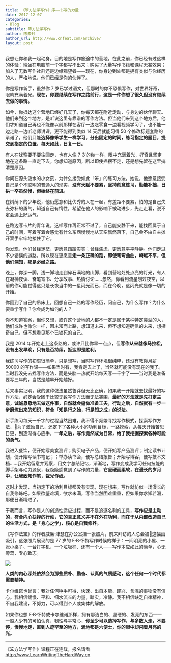 ```yaml
---
title: 《笨方法学写作》序——书写的力量
date: 2017-12-07
categories:
- Blog　
subtitle: 笨方法学写作
author: 陈素封
author_url: http://www.cnfeat.com/archive/
layout: post
---
```


我想让你和我一起动身。目的地是写作旅途中的营地，在此之前，你已经有过这样的体验：端坐在电脑前一个字都写不出来；购买了大量写作书籍和课程无甚效果；加入了无数写作社群还是边缘观望者——现在，你身边到处都是拥有类似与你经历的人，严格地说，他们已经是你的伙伴了。

你是写作新手，虽然你 7 岁已学过语文，但那时的你不恐惧写作，对世界好奇，眼睛充满着光。**现在，你要继续在写作之路前行，这是一件你想了很久但没有继续去做的事情。**

如今，你抵达这个营地已经好几天了，你每天都在附近走动，与身边的伙伴聊天。他们来到这个地方，是听说这里有靠谱的写作方法。但当他们来到这个地方后，他们才知道自己再也不能像以前那样在客厅一边吃零食一边看视频学习了，也不能一边走路一边听老师讲课，更不能得到类似 14 天后就能习得 50 个修改标题套路的承诺了，他们只能**选择像笨学生一样学习，分出固定的时间，练习指定的题目，提交到指定的位置，每天如此，日复一日。**

有人在犹豫要不要往回走，也有人像 7 岁的你一样，眼中充满着光，好奇且坚定地在这条路一直走下去。你想知道原因，所以即使摇摆不定，还是想先留在这里搞清楚原因。

你问在源头汲水的小女孩，为什么接受如此「笨」的练习方法，她说，他愿意接受自己是个不聪明的普通人的现实，**没有天赋不要紧，坚持刻意练习，勤能补拙，日拱一卒虽然慢，但始终在前进。**

在树荫下的少年说，他仍愿意和比优秀的人在一起，有差距不要紧，怕的是自己失去弥补的勇气，知道自己有惰性，希望在他人的影响下被动进步，先走走看，说不定会遇上好运气。

在路边写卡片的青年说，这样写作再正常不过了，自己能安静下来，能找回属于自己的时间，写着写着会感觉有什么东西慢慢地从天空飘然落下，自己会不由自主摊开双手牢牢地接住了它。

你发现，他们曾经迷茫，更愿意踏踏实实；曾经焦虑，更愿意平平静静。他们走过不少错误的道路，所以现在更愿意**走一条正确的路，即使弯弯曲曲，崎岖不平，但他们深知，那是必经之路。**

晚上，你深一脚，浅一脚地走到碎石满地的山脚，看到营地处处点亮的灯光，有人在凝神夜读、奋笔寄书、分享故事、热情讨论……忽然，你看到流星划过夜空，以前的你可能觉得这只是长夜当中的一星闪光而已，而在今晚，这闪光就是像一切的开始。

你回到了自己的吊床上，回想自己一路的写作经历，问自己，为什么写作？为什么要重学写作？你会成为如何的人？

你不知道答案，但你又想，或许这个营地的人都不一定是属于某种特定类型的人，他们或许也像你一样，因未知而上路，想知道未来，但不想知道确信的未来，想探奇自己，但不想看见那个已锁死的自己。

我是 2014 年开始走上这条路的，或许只比你早一点点，但**写作从来就像马拉松，没有出发早晚，只有是否持续，抵达即是胜利。**

我练习写作的初衷很简单，只是想写，当时写作环境很纯粹，还没有教你月薪 50000 的写作课——如果当时有，我肯定去上了，当然就可能没有现在的我了。当时我没先去找写作方法，而是头脑一热就开始每天写一千字了——当时我是准备要写三年的，当然是越早开始越好。

后来事实证明，我的这种做法虽然鲁莽但无比正确，如果我一开始就去找最好的写作方法，必定会受困于比较无数写作方法而无法突围，**最好的方法就是先打定主意，诚诚恳恳地去做这件事，自然就会逼做准备工夫，行动之后，自然就有一步一步磨炼出来的知识，符合「知是行之始，行是知之成」的说法。**

新手练习每天一千字的过程当然困难，我不得不频繁寻找写作模式，探索写作方法，为了激励自己，还定下了各种大小的功利目标，一路摸索，从每天开始苦思日更，到逐渐得心应手，**一年之后，写作竟然成为日常，给了我挖掘探索各种可能的勇气。**

我进入餐饮，便开始写美食测评；购买电子产品，便开始写产品测评；制定读书计划，便开始写读书笔记；；举办读书会，便写总结报告；开始写博客，便写技术文档……我开始留意并观察，用文字总结记忆，渐渐地，写作变成我学习任何技能的脚手架与动力源泉，我隐隐感觉到了写作的力量，**它坚硬而柔软，在漫长的岁月中，让我致知作笔，裁光作纸。**

这时才发现，当初定下的功利目标都没有实现，现在想来，写作就仿似一场漫长的自我修炼吧。如果欲壑难填，欲求未满，写作当然困难重重，但如果你求知若渴，那便日渐精进了。

于我而言，写作是人的创造性适应过程，而不是追逐名利的工具，**写作应是主动的，符合内心抉择的行动，它的真正意义并不在外在功利，而在于从内部改造自己的生活方式，是「身心之学」，核心是自我修养。**

《写作法宝》的作者威廉·津瑟在办公室挂一张照片，前来拜访的人总会被这幅画吸引，这张照片展现的是 77 岁的 E·B·怀特写作时候的样子：一间明亮的小屋、一张小桌子、一台打字机、一个垃圾桶、还有一个人——写作本应如此的简单，心无旁骛，专心致志。

![](http://openmindclub.qiniudn.com/omt/EBWhite.jpg?imageMogr2/thumbnail/600x)

**人类的内心深处依然会为那些质朴、勤奋、认真的气质感动，这个任何一个时代都需要精神。**

卡尔维诺也曾言：我对任何唾手可得、快速、出自本能、即兴、含混的事物没有信心。我相信缓慢、平和、细水流长的力量，踏实，冷静。我不相信缺乏自律精神，不自我建设，不努力，可以得到个人或集体的解放。

如果你也想 E·B·怀特或卡尔维诺那样，拥有那洁白的、坚硬的、发亮的东西——一般人少有的可怕认真、韧性与平常心，**你至少可以选择写作，与多数人走，不要停，慢慢地走，直到人迹罕至的地方，满地都是六便士，你的眼中却闪着月亮的光。**



----

《笨方法学写作》课程正在连载，报名请看  http://www.LearnWritingTheHardWay.cn
